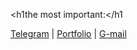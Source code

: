 <h1the most important:</h1

[Telegram](https://t.me/thtflx) | [Portfolio](https://tht-portfoliosite.netlify.app/) | [G-mail](mailto:azizsattorovthtflx@gmail.com)

